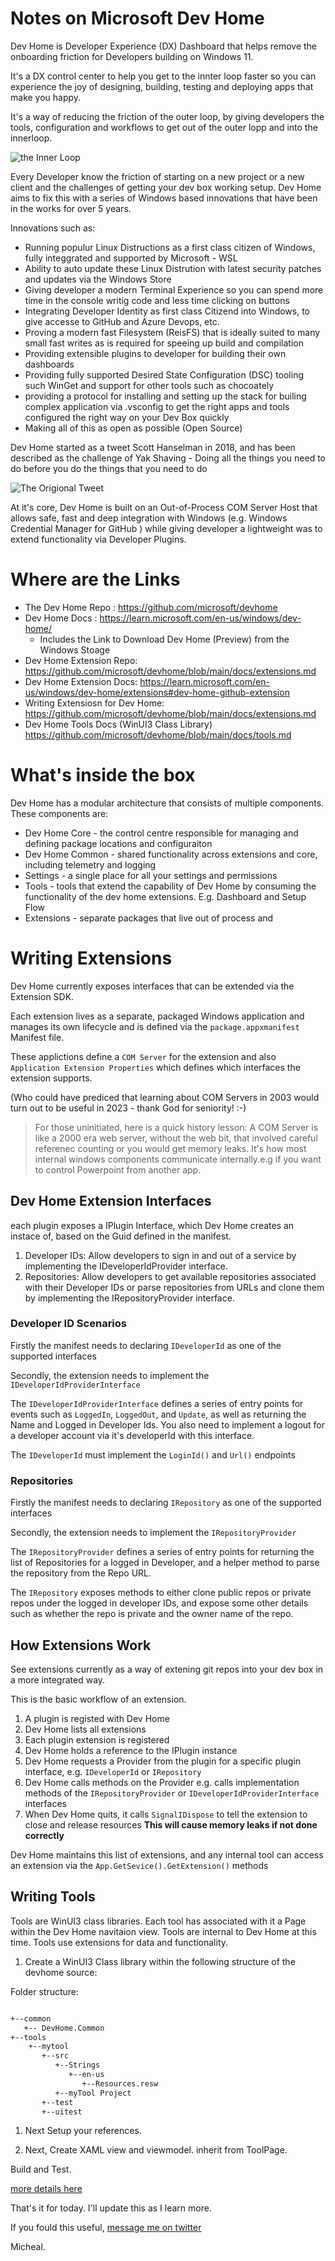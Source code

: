 # Notes on Microsoft Dev Home

Dev Home is Developer Experience (DX) Dashboard that helps remove the onboarding friction for Developers building on Windows 11.

It's a DX control center to help you get to the innter loop faster so you can experience the joy of designing, building, testing and deploying apps that make you happy.

It's a way of reducing the friction of the outer loop, by giving developers the tools, configuration and workflows to get out of the outer lopp and into the innerloop.

![the Inner Loop]()

Every Developer know the friction of starting on a new project or a new client and the challenges of getting your dev box working setup. Dev Home aims to fix this with a series of Windows based innovations that have been in the works for over 5 years. 

Innovations such as:

* Running populur Linux Distructions as a first class citizen of Windows, fully integgrated and supported by Microsoft - WSL
* Ability to auto update these Linux Distrution with latest security patches and updates via the Windows Store
* Giving developer a modern Terminal Experience so you can spend more time in the console writig code and less time clicking on buttons
* Integrating Developer Identity as first class Citizend into Windows, to give accesse to GitHub and Azure Devops, etc.
* Proving a modern fast Filesystem (ReisFS) that is ideally suited to many small fast writes as is required for speeing up build and compilation
* Providing extensible plugins to developer for building their own dashboards
* Providing fully supported Desired State Configuration (DSC) tooling  such WinGet and support for other tools such as chocoately
* providing a protocol for installing and setting up the stack for builing complex application via .vsconfig to get the right apps and tools configured the right way on your Dev Box quickly
* Making all of this as open as possible (Open Source)

Dev Home started as a tweet Scott Hanselman in 2018, and has been described as the challenge of Yak Shaving - Doing all the things you need to do before you do the things that you need to do

![The Origional Tweet]()

At it's core, Dev Home is built on an Out-of-Process COM Server Host that allows safe, fast and deep integration with Windows (e.g. Windows Credential Manager for GitHub ) while giving developer a lightweight was to extend functionality via Developer Plugins.

# Where are the Links

* The Dev Home Repo : https://github.com/microsoft/devhome
* Dev Home Docs : https://learn.microsoft.com/en-us/windows/dev-home/
  - Includes the Link to Download Dev Home (Preview) from the Windows Stoage
* Dev Home Extension Repo: https://github.com/microsoft/devhome/blob/main/docs/extensions.md
* Dev Home Extension Docs: https://learn.microsoft.com/en-us/windows/dev-home/extensions#dev-home-github-extension
* Writing Extensiosn for Dev Home: https://github.com/microsoft/devhome/blob/main/docs/extensions.md
* Dev Home Tools Docs (WinUI3 Class Library) https://github.com/microsoft/devhome/blob/main/docs/tools.md

# What's inside the box

Dev Home has a modular architecture that consists of multiple components. These components are:

* Dev Home Core - the control centre responsible for managing and defining package locations and configuraiton
* Dev Home Common - shared functionality across extensions and core, including telemetry and logging
* Settings - a single place for all your settings and permissions
* Tools - tools that extend the capability of Dev Home by consuming the functionality of the dev home extensions. E.g. Dashboard and Setup Flow
* Extensions - separate packages that live out of process and 


# Writing Extensions

Dev Home currently exposes interfaces that can be extended via the Extension SDK.

Each extension lives as a separate, packaged Windows application and manages its own lifecycle and is defined via the `package.appxmanifest` Manifest file.

These applictions define a `COM Server` for the extension and also `Application Extension Properties` which defines which interfaces the extension supports.

(Who could have prediced that learning about COM Servers in 2003 would turn out to be useful in 2023 - thank God for seniority! :-) 

> For those uninitiated, here is a quick history lesson: A COM Server is like a 2000 era web server, without the web bit, that involved careful referenec counting or you would get memory leaks. It's how most internal windows components communicate internally.e.g if you want to control Powerpoint from another app.

## Dev Home Extension Interfaces

each plugin exposes a IPlugin Interface, which Dev Home creates an instace of, based on the Guid defined in the manifest.

1. Developer IDs: Allow developers to sign in and out of a service by implementing the IDeveloperIdProvider interface.
1. Repositories: Allow developers to get available repositories associated with their Developer IDs or parse repositories from URLs and clone them by implementing the IRepositoryProvider interface.


### Developer ID Scenarios

Firstly the manifest needs to declaring `IDeveloperId` as one of the supported interfaces

Secondly, the extension needs to implement the `IDeveloperIdProviderInterface`

The `IDeveloperIdProviderInterface` defines a series of entry points for events such as `LoggedIn`, `LoggedOut`, and `Update`, as well as returning the Name and Logged in Developer Ids.
You also need to implement a logout for a developer account via it's developerId with this interface.

The `IDeveloperId` must implement the `LoginId()` and `Url()` endpoints

### Repositories

Firstly the manifest needs to declaring `IRepository` as one of the supported interfaces

Secondly, the extension needs to implement the `IRepositoryProvider`

The `IRepositoryProvider` defines a series of entry points for returning the list of Repositories for a logged in Developer, and a helper method to parse the repository from the Repo URL.

The `IRepository` exposes methods to either  clone public repos or private repos under the logged in developer IDs, and expose some other details such as whether the repo is private and the owner name of the repo.


## How Extensions Work 

See extensions currently as a way of extening git repos into your dev box in a more integrated way.

This is the basic workflow of an extension.

1. A plugin is registed with Dev Home
1. Dev Home lists all extensions
1. Each plugin extension is registered
1. Dev Home holds a reference to the IPlugin instance
1. Dev Home requests a Provider from the plugin for a specific plugin interface, e.g. `IDeveloperId` or `IRepository`
1. Dev Home calls methods on the Provider e.g. calls implementation methods of the `IRepositoryProvider` or `IDeveloperIdProviderInterface` interfaces
1. When Dev Home quits, it calls `SignalIDispose` to tell the extension to close and release resources **This will cause memory leaks if not done correctly**

Dev Home maintains this list of extensions, and any internal tool can access  an extension via the `App.GetSevice().GetExtension()` methods

## Writing Tools

Tools are WinUI3 class libraries. Each tool has associated with it a Page within the Dev Home navitaion view. Tools are internal to Dev Home at this time. Tools use extensions for data and functionality.

1. Create a WinUI3 Class library within the following structure of the devhome source:

Folder structure:

```txt

+--common
   +-- DevHome.Common
+--tools
    +--mytool
       +--src
          +--Strings
             +--en-us
                +--Resources.resw
          +--myTool Project
       +--test
       +--uitest

```

1. Next Setup your references.

1. Next, Create XAML view and viewmodel. inherit from ToolPage.


Build and Test.

[more details here](https://github.com/microsoft/devhome/blob/main/docs/tools.md)


That's it for today. I'll update this as I learn more.

If you fould this useful, [message me on twitter](https://twitter.com/colhountech)

Micheal.


















